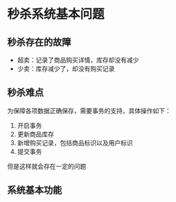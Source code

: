 # 秒杀系统基本问题

## 秒杀存在的故障

+ 超卖：记录了商品购买详情，库存却没有减少
+ 少卖：库存减少了，却没有购买记录

## 秒杀难点

为保障各项数据正确保存，需要事务的支持，具体操作如下：

1. 开启事务
2. 更新商品库存
3. 新增购买记录，包括商品标识以及用户标识
4. 提交事务

但是这样就会存在一定的问题

## 系统基本功能